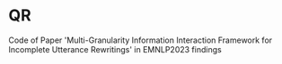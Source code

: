 # QR
Code of Paper 'Multi-Granularity Information Interaction Framework for Incomplete Utterance Rewritings' in EMNLP2023 findings
